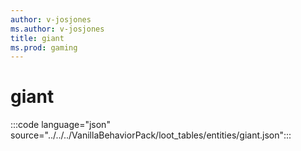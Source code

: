 ```yaml
---
author: v-josjones
ms.author: v-josjones
title: giant
ms.prod: gaming
---
```


# giant 

:::code language="json" source="../../../VanillaBehaviorPack/loot_tables/entities/giant.json":::